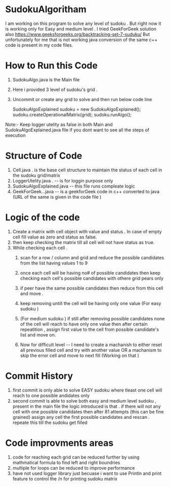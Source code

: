 # SudokuAlgoritham
I am working on this program to solve any level of sudoku . But right now it is working only for Easy and medium level . 
I tried GeekForGeek solution also 
https://www.geeksforgeeks.org/backtracking-set-7-suduku/
But unfortunately for me that is not working 
java conversion of the same c++ code is present in my code files.

# How to Run this Code 
1. SudokuAlgo.java is the Main file 
2. Here i provided 3 level of sudoku's grid .
3. Uncommit or create any grid to solve  and then run below code line 

      SudokuAlgoExplained sudoku = new SudokuAlgoExplained();
      sudoku.createOperationalMatrix(grid);
      sudoku.runAlgo();
     
Note:- Keep logger utelity as false in both Main and SudokuAlgoExplained.java file  if you dont want to see all the steps of execution 

# Structure of Code
1. Cell.java . is the base cell structure to maintain the status of each cell in the sudoku grid/matrix 
2. LoggerUtelity.java . -- is for loggin purpose only 
3. SudokuAlgoExplained.java  --  this file runs compleate logic 
4. GeekForGeek...java  -- is a geekforGeek code in c++ converted to java  (URL of the same is given in the code file )

# Logic of the code
1. Create a matrix with cell object with value and status . In case of empty cell fill value as zero and status as false.
2. then keep checking the matrix till all cell will not have status as true.
3. While checking each cell  . 
    1. scan for a row / column and grid and reduce the possible candidates from the list having values 1 to 9 
    2. once each cell will be having no# of possible candidates then keep checking each cell's possible candidates with othere grid pears only 
    3. if peer have the same possible candidates then reduce from this cell and move . 
    4.  keep removing untill the cell will be having only one value  (For easy sudoku )
    
    5. (For medium sudoku ) if still after removing possible candidates none of the cell will reach to have only one value then after certain repeatition , assign first value to the cell from possible candidate's list  and move on.
    
    6. Now for difficult level -- I need to create a machanish to either reset all previous filled cell and try with another value OR a machanism to skip the error cell and move to next fill (Working on that )
    
# Commit History 
1. first commit is only able to solve EASY sudoku where tleast one cell will reach to one possible andidates only 
2.  second commit is able to solve both easy and medium level sudoku , present in the main file 
  the logic introduced is that . if there will not any cell with one possible candidates then after 81 attempts (this can be fine grained) assign any cell the first possible candidates and rescan . repeate this till the sudoku get filled 
  
# Code improvments areas 
1.  code for reaching each grid can be reduced further by using mathmatical formula to find left and right boundries 
2.  multiple for loops can be reduced to improve performance 
3.  have not used logger library just becuase i want to use Println and print feature to control the /n for printing sudoku matrix 

